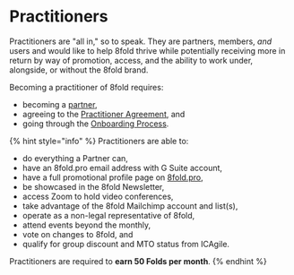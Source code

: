 # Practitioners

Practitioners are "all in," so to speak. They are partners, members, _and_ users and would like to help 8fold thrive while potentially receiving more in return by way of promotion, access, and the ability to work under, alongside, or without the 8fold brand.

Becoming a practitioner of 8fold requires:

* becoming a [partner](../partners.md),
* agreeing to the [Practitioner Agreement](../../policy-palace/practitioner-agreement.md), and
* going through the [Onboarding Process](becoming-a-practitioner/).

{% hint style="info" %}
Practitioners are able to:

* do everything a Partner can,
* have an 8fold.pro email address with G Suite account,
* have a full promotional profile page on [8fold.pro](https://8fold.pro),
* be showcased in the 8fold Newsletter,
* access Zoom to hold video conferences,
* take advantage of the 8fold Mailchimp account and list\(s\),
* operate as a non-legal representative of 8fold,
* attend events beyond the monthly,
* vote on changes to 8fold, and
* qualify for group discount and MTO status from ICAgile.

Practitioners are required to **earn 50 Folds per month**.
{% endhint %}

